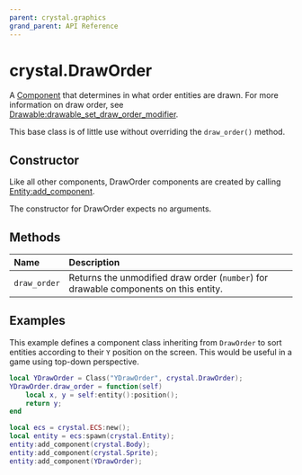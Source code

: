 ```yaml
---
parent: crystal.graphics
grand_parent: API Reference
---
```


# crystal.DrawOrder

A [Component](/crystal/api/ecs/component) that determines in what order entities are drawn. For more information on draw order, see [Drawable:drawable_set_draw_order_modifier](drawable_set_draw_order_modifier).

This base class is of little use without overriding the `draw_order()` method.

## Constructor

Like all other components, DrawOrder components are created by calling [Entity:add_component](/crystal/api/ecs/entity_add_component).

The constructor for DrawOrder expects no arguments.

## Methods

| Name         | Description                                                                          |
| :----------- | :----------------------------------------------------------------------------------- |
| `draw_order` | Returns the unmodified draw order (`number`) for drawable components on this entity. |

## Examples

This example defines a component class inheriting from `DrawOrder` to sort entities according to their `Y` position on the screen. This would be useful in a game using top-down perspective.

```lua
local YDrawOrder = Class("YDrawOrder", crystal.DrawOrder);
YDrawOrder.draw_order = function(self)
	local x, y = self:entity():position();
	return y;
end

local ecs = crystal.ECS:new();
local entity = ecs:spawn(crystal.Entity);
entity:add_component(crystal.Body);
entity:add_component(crystal.Sprite);
entity:add_component(YDrawOrder);
```
